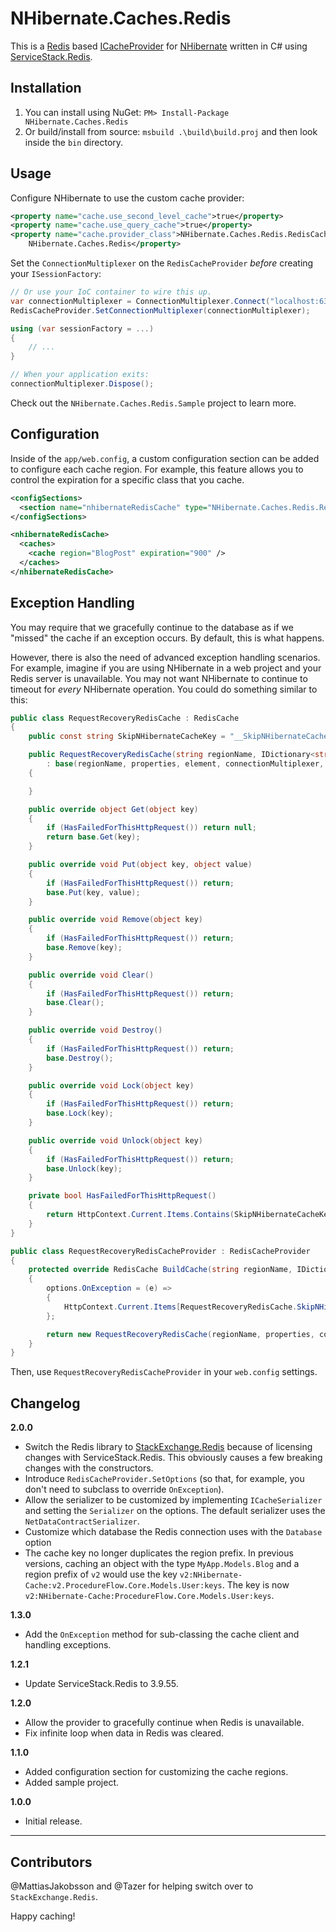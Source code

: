 NHibernate.Caches.Redis
=======================

This is a [Redis](http://redis.io/) based [ICacheProvider](http://www.nhforge.org/doc/nh/en/#configuration-optional-cacheprovider) 
for [NHibernate](http://nhforge.org/) written in C# using [ServiceStack.Redis](https://github.com/ServiceStack/ServiceStack.Redis).

Installation
------------

1. You can install using NuGet: `PM> Install-Package NHibernate.Caches.Redis`
2. Or build/install from source: `msbuild .\build\build.proj` and then look
   inside the `bin` directory.

Usage
-----

Configure NHibernate to use the custom cache provider:

```xml
<property name="cache.use_second_level_cache">true</property>
<property name="cache.use_query_cache">true</property>
<property name="cache.provider_class">NHibernate.Caches.Redis.RedisCacheProvider, 
    NHibernate.Caches.Redis</property>
```

Set the `ConnectionMultiplexer` on the `RedisCacheProvider`
*before* creating your `ISessionFactory`:

```csharp
// Or use your IoC container to wire this up.
var connectionMultiplexer = ConnectionMultiplexer.Connect("localhost:6379");
RedisCacheProvider.SetConnectionMultiplexer(connectionMultiplexer);

using (var sessionFactory = ...)
{
    // ...
}

// When your application exits:
connectionMultiplexer.Dispose();
```

Check out the `NHibernate.Caches.Redis.Sample` project to learn more.

Configuration
-------------

Inside of the `app/web.config`, a custom configuration section can be added to
configure each cache region. For example, this feature allows you to control the
expiration for a specific class that you cache.

```xml
<configSections>
  <section name="nhibernateRedisCache" type="NHibernate.Caches.Redis.RedisCacheProviderSection, NHibernate.Caches.Redis" />
</configSections>

<nhibernateRedisCache>
  <caches>
    <cache region="BlogPost" expiration="900" />
  </caches>
</nhibernateRedisCache>
```

Exception Handling
------------------

You may require that we gracefully continue to the database as if we "missed"
the cache if an exception occurs. By default, this is what happens.  

However, there is also the need of advanced exception handling scenarios. For 
example, imagine if you are using NHibernate in a web project and your Redis
server is unavailable. You may not want NHibernate to continue to timeout for
*every* NHibernate operation. You could do something similar to this:

```csharp
public class RequestRecoveryRedisCache : RedisCache
{
    public const string SkipNHibernateCacheKey = "__SkipNHibernateCache__";

    public RequestRecoveryRedisCache(string regionName, IDictionary<string, string> properties, RedisCacheElement element, ConnectionMultiplexer connectionMultiplexer, RedisCacheProviderOptions options)
        : base(regionName, properties, element, connectionMultiplexer, options)
    {

    }

    public override object Get(object key)
    {
        if (HasFailedForThisHttpRequest()) return null;
        return base.Get(key);
    }

    public override void Put(object key, object value)
    {
        if (HasFailedForThisHttpRequest()) return;
        base.Put(key, value);
    }

    public override void Remove(object key)
    {
        if (HasFailedForThisHttpRequest()) return;
        base.Remove(key);
    }

    public override void Clear()
    {
        if (HasFailedForThisHttpRequest()) return;
        base.Clear();
    }

    public override void Destroy()
    {
        if (HasFailedForThisHttpRequest()) return;
        base.Destroy();
    }

    public override void Lock(object key)
    {
        if (HasFailedForThisHttpRequest()) return;
        base.Lock(key);
    }

    public override void Unlock(object key)
    {
        if (HasFailedForThisHttpRequest()) return;
        base.Unlock(key);
    }

    private bool HasFailedForThisHttpRequest()
    {
        return HttpContext.Current.Items.Contains(SkipNHibernateCacheKey);
    }
}

public class RequestRecoveryRedisCacheProvider : RedisCacheProvider
{
    protected override RedisCache BuildCache(string regionName, IDictionary<string, string> properties, RedisCacheElement configElement, ConnectionMultiplexer connectionMultiplexer, RedisCacheProviderOptions options)
    {
        options.OnException = (e) =>
        {
            HttpContext.Current.Items[RequestRecoveryRedisCache.SkipNHibernateCacheKey] = true;
        };

        return new RequestRecoveryRedisCache(regionName, properties, configElement, connectionMultiplexer, options);
    }
}
```
Then, use `RequestRecoveryRedisCacheProvider` in your `web.config` settings.

Changelog
---------

**2.0.0**
- Switch the Redis library to [StackExchange.Redis](https://github.com/StackExchange/StackExchange.Redis) because of licensing changes with
ServiceStack.Redis. This obviously causes a few breaking changes with the
constructors.
- Introduce `RedisCacheProvider.SetOptions` (so that, for example, you don't 
need to subclass to override `OnException`).
- Allow the serializer to be customized by implementing `ICacheSerializer`
and setting the `Serializer` on the options. The default serializer uses the
`NetDataContractSerializer`.
- Customize which database the Redis connection uses with the `Database`
option
- The cache key no longer duplicates the region prefix. In previous
versions, caching an object with the type `MyApp.Models.Blog` and a region
prefix of `v2` would use the key `v2:NHibernate-Cache:v2.ProcedureFlow.Core.Models.User:keys`.
The key is now `v2:NHibernate-Cache:ProcedureFlow.Core.Models.User:keys`.


**1.3.0**
- Add the `OnException` method for sub-classing the cache client and handling 
  exceptions.

**1.2.1**
- Update ServiceStack.Redis to 3.9.55.

**1.2.0**
- Allow the provider to gracefully continue when Redis is unavailable.
- Fix infinite loop when data in Redis was cleared.

**1.1.0**
- Added configuration section for customizing the cache regions.
- Added sample project.

**1.0.0**
- Initial release.

---

Contributors
------------

@MattiasJakobsson and @Tazer for helping switch over to `StackExchange.Redis`.

Happy caching!
